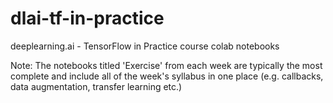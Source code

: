 # dlai-tf-in-practice
deeplearning.ai - TensorFlow in Practice course colab notebooks

Note: The notebooks titled 'Exercise' from each week are typically the most complete and include all of the week's syllabus in one place (e.g. callbacks, data augmentation, transfer learning etc.)
